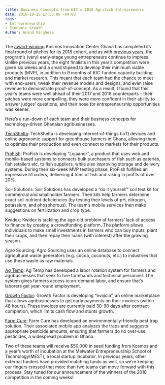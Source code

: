 ```yaml
---
title: Business Concepts from KIC’s 2018 Agritech Entrepreneurs
date: 2018-10-15 17:55:00 -04:00
tags:
- Entrepreneurship
- Economic Growth
Author: Anand Varghese
---
```


The [award-winning](https://dai-global-digital.com/kosmos-innovation-center-wins-2018-p3-impact-award.html) Kosmos Innovation Center Ghana has completed its final round of pitches for its 2018 cohort, and as with [previous years](https://dai-global-digital.com/catalyzing-ghanas-growing-agritech-ecosystem.html), the program’s (very) early-stage young entrepreneurs continue to impress. Unlike previous years, the eight finalists in this year’s competition were given six weeks and a small stipend to develop their minimum viable products (MVP), in addition to 9 months of KIC-funded capacity building and market research. This meant that each team had the chance to meet with end-users, tweak their revenue models and designs, and even raise revenue to demonstrate proof-of-concept. As a result, I found that this year’s teams were well ahead of their 2017 and 2016 counterparts – their pitches were more compelling, they were more confident in their ability to answer judges’ questions, and their nose for entrepreneurship opportunities was keener. 

Here’s a run-down of each team and their business concepts for technology-driven Ghanaian agribusinesses. 

<!--more-->

[TechShelta](http://greenginie.com/): TechShelta is developing internet-of-things (IoT) devices and online agronomic support for greenhouse farmers in Ghana, allowing them to optimize their production and even connect to markets for their products. 

[ProFish](https://lojaanor.com/): ProFish is developing “Lojaanor”, a product that uses web and mobile-based systems to connects bulk purchasers of fish such as eateries, fish retailers etc. to fish suppliers, while also improving storage and delivery systems. During their six-week MVP testing phase, ProFish fulfilled an impressive 51 orders, delivering 4 tons of fish and raking in profits of over 20%. 

Soil Solutions: Soil Solutions has developed a “do it yourself” soil test kit for commercial and smallholder farmers. Their kits help farmers determine exact soil nutrient deficiencies (by testing their levels of pH, nitrogen, potassium, and phosphorous). The team’s mobile services then make suggestions on fertilization and crop type.

Kwidex: Kwidex is tackling the age-old problem of farmers’ lack of access to finance by creating a crowdfunding platform. The platform allows individuals to make small investments in farmers who can buy inputs, plant their crops, and then repay their loans (with interest) after the growing season. 

Agro Sourcing: Agro Sourcing uses an online database to connect agricultural waste generators (e.g. cocoa, coconuts, etc.) to industries that use these waste as raw materials. 

[Ag Temp](http://www.agtemp.com/): Ag Temp has developed a labor rotation system for farmers and agribusinesses that seek to hire farmhands and technical personnel. The system gives farmers access to on-demand labor, and ensure that’s laborers get year-round employment. 

[Growth Factor](http://www.nvoicia.com/): Growth Factor is developing “nvoicia”, an online marketplace that allows agribusinesses to get early payments on their invoices (within 48 hours). These invoices are currently paid 30-90 days after contract completion, which limits cash flow and stunts growth.

[Farm Cure](http://farmcuregh.com/): Farm Cure has developed an environmentally-friendly pest trap solution. Their associated mobile app analyzes the traps and suggests appropriate pesticide amounts, ensuring that farmers do no over-use pesticides, a widespread problem in Ghana.

Two of these teams will receive $50,000 in seed funding from Kosmos and a year’s worth of incubation at the Melwater Entrepreneurship School of Technology(MEST), a local startup incubator. In previous years, other external funders have provided matching funds as well, so we’re keeping our fingers crossed that more than two teams can move forward with this process. Stay tuned for our announcement of the winners of the 2018 competition in the coming weeks!

